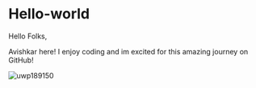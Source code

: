 # Hello-world

Hello Folks,

Avishkar here!
I enjoy coding and im excited for this amazing journey on GitHub!

![uwp189150](https://user-images.githubusercontent.com/90259834/132351803-c2a5b489-e1a8-499e-91f4-1ee6e49bee4b.jpeg)





